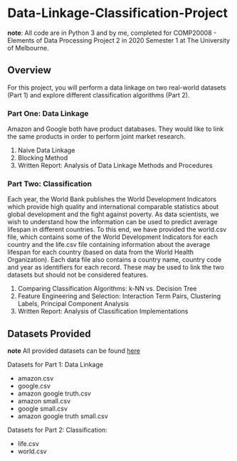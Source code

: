 # Data-Linkage-Classification-Project
**note**: All code are in Python 3 and by me, completed for COMP20008 - Elements of Data Processing Project 2 in 2020 Semester 1 at The University of Melbourne.

## Overview
For this project, you will perform a data linkage on two real-world datasets (Part 1) and explore different classification algorithms (Part 2).
### Part One: Data Linkage
Amazon and Google both have product databases. They would like to link the same products in order to perform joint market research.

1. Naive Data Linkage
2. Blocking Method
3. Written Report: Analysis of Data Linkage Methods and Procedures

### Part Two: Classification
Each year, the World Bank publishes the World Development Indicators which provide high quality and international comparable statistics about global development and the fight against poverty. As data scientists, we wish to understand how the information can be used to predict average lifespan in different countries. To this end, we have provided the world.csv file, which contains some of the World Development Indicators for each country and the life.csv file containing information about the average lifespan for each country (based on data from the World Health Organization). Each data file also contains a country name, country code and year as identifiers for each record. These may be used to link the two datasets but should not be considered features.

1. Comparing Classification Algorithms: k-NN vs. Decision Tree
2. Feature Engineering and Selection: Interaction Term Pairs, Clustering Labels, Principal Component Analysis
3. Written Report: Analysis of Classification Implementations 

## Datasets Provided
**note** All provided datasets can be found [here](https://github.com/btlin1213/Data-Linkage-Classification-Project/tree/master/Provided%20Data)

Datasets for Part 1: Data Linkage
- amazon.csv
- google.csv
- amazon google truth.csv
- amazon small.csv
- google small.csv
- amazon google truth small.csv

Datasets for Part 2: Classification:
- life.csv
- world.csv




